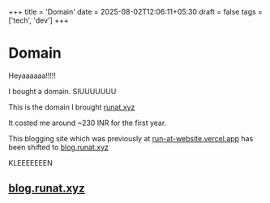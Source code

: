 +++
title = 'Domain'
date = 2025-08-02T12:06:11+05:30
draft = false
tags = ['tech', 'dev']
+++
# Domain
Heyaaaaaa!!!!!

I bought a domain. SIUUUUUUU

This is the domain I brought [runat.xyz](https://runat.xyz)

It costed me around ~230 INR for the first year.

This blogging site which was previously at [run-at-website.vercel.app](https://run-at-website.vercel.app) has been shifted to [blog.runat.xyz](https://blog.runat.xyz)

KLEEEEEEEN

## [blog.runat.xyz](https://blog.runat.xyz)
